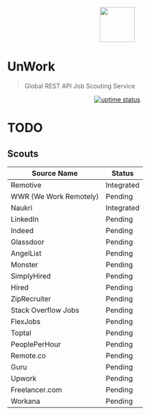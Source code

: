 <p align="center">
  <img src="./public/logo.png" lt="Logo" width="80" />
<p>

# UnWork

> Global REST API Job Scouting Service

<p align="center">
  <a href="https://uptime.betterstack.com/?utm_source=status_badge">
    <img src="https://uptime.betterstack.com/status-badges/v3/monitor/10kju.svg" alt="uptime status">
  </a>
</p>

# TODO

## Scouts

| Source Name            | Status     |
| ---------------------- | ---------- |
| Remotive               | Integrated |
| WWR (We Work Remotely) | Pending    |
| Naukri                 | Integrated |
| LinkedIn               | Pending    |
| Indeed                 | Pending    |
| Glassdoor              | Pending    |
| AngelList              | Pending    |
| Monster                | Pending    |
| SimplyHired            | Pending    |
| Hired                  | Pending    |
| ZipRecruiter           | Pending    |
| Stack Overflow Jobs    | Pending    |
| FlexJobs               | Pending    |
| Toptal                 | Pending    |
| PeoplePerHour          | Pending    |
| Remote.co              | Pending    |
| Guru                   | Pending    |
| Upwork                 | Pending    |
| Freelancer.com         | Pending    |
| Workana                | Pending    |
